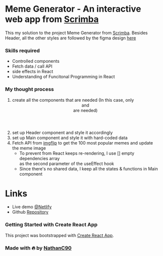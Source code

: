 # Meme Generator - An interactive web app from [Scrimba](https://scrimba.com/home)

This my solution to the project Meme Generator from [Scrimba](https://scrimba.com/home).
Besides Header, all the other styles are followed by the figma design [here](https://www.figma.com/design/MoLwFPHNHJVrzdFurxHzNV/Meme-Generator?node-id=0-1&node-type=canvas&t=bhy96hFJ5BQ4YoEC-0)

### Skills required
- Controlled components
- Fetch data / call API
- side effects in React
- Understanding of Funcitonal Programming in React

### My thought process
1. create all the components that are needed (In this case, only <Header /> and <Main /> are needed)
2. set up Header component and style it accordingly
3. set up Main component and style it with hard-coded data
4. Fetch API from [imgflip](https://imgflip.com/api) to get the 100 most popular memes and update the meme image
   - To prevent from React keeps re-rendering, I use [] empty dependencies array <br> as the second parameter of the useEffect hook
   - Since there's no shared data, I keep all the states & functions in Main component

# Links

- Live demo [@Netlify](https://glittering-cascaron-6ccad9.netlify.app/)
- Github [Repository](https://github.com/NathanC90/react-meme-generator)

### Getting Started with Create React App

This project was bootstrapped with [Create React App](https://github.com/facebook/create-react-app).

### Made with 🔥 by [NathanC90](https://nathanc90.github.io/)
